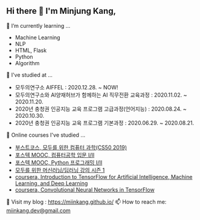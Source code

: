 ## Hi there 👋 I'm Minjung Kang,

🌱 I’m currently learning ...
  - Machine Learning
  - NLP
  - HTML, Flask
  - Python
  - Algorithm

👯 I've studied at ...
  - 모두의연구소 AIFFEL : 2020.12.28. ~ NOW!
  - 모두의연구소와 AI양재허브가 함께하는 AI 직무전환 교육과정 : 2020.11.02. ~ 2020.11.20.
  - 2020년 충청권 인공지능 교육 프로그램 고급과정(언어지능) : 2020.08.24. ~ 2020.10.30.
  - 2020년 충청권 인공지능 교육 프로그램 기본과정 : 2020.06.29. ~ 2020.08.21.
  
🤔 Online courses I've studied ...
  - [부스트코스, 모두를 위한 컴퓨터 과학(CS50 2019)](https://www.edwith.org/boostcourse-cs-050)
  - [포스텍 MOOC, 컴퓨터공학 입문 I/II](https://pabi.smartlearn.io/)
  - [포스텍 MOOC, Python 프로그래밍 I/II](https://pabi.smartlearn.io/)
  - [모두를 위한 머신러닝/딥러닝 강의 시즌 1](https://www.youtube.com/watch?v=BS6O0zOGX4E)
  - [coursera, Introduction to TensorFlow for Artificial Intelligence, Machine Learning, and Deep Learning](https://www.coursera.org/learn/introduction-tensorflow)
  - [coursera, Convolutional Neural Networks in TensorFlow](https://www.coursera.org/learn/convolutional-neural-networks-tensorflow)

🏡 Visit my blog : https://miinkang.github.io/
📫 How to reach me: miinkang.dev@gmail.com

